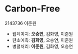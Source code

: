 # Carbon-Free
2143736 이준원

- 웹페이지: **오승연**, 김화영, 이준원
- 탄소예측: **김화영**, 오승연, 이준원
- 병렬처리: **이준원**, 김화영, 오승연